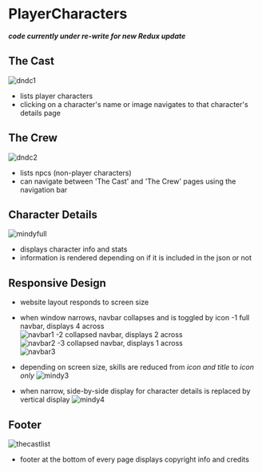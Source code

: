# PlayerCharacters

**_code currently under re-write for new Redux update_**


## The Cast
![dndc1](https://user-images.githubusercontent.com/47723396/184938507-95775f4e-aa35-41db-be57-12946aac3720.JPG)
- lists player characters
- clicking on a character's name or image navigates to that character's details page

## The Crew
![dndc2](https://user-images.githubusercontent.com/47723396/184938881-2c3aaef7-1f86-4783-baaf-de0ecf208003.JPG)
- lists npcs (non-player characters)
- can navigate between 'The Cast' and 'The Crew' pages using the navigation bar

## Character Details
![mindyfull](https://user-images.githubusercontent.com/47723396/184939321-8c0f8c33-65dd-4da1-8030-84b7e2044567.JPG)
- displays character info and stats
- information is rendered depending on if it is included in the json or not

## Responsive Design
- website layout responds to screen size
- when window narrows, navbar collapses and is toggled by icon
-1 full navbar, displays 4 across   
![navbar1](https://user-images.githubusercontent.com/47723396/184942060-f50f7025-86ee-4983-adf1-2c8dea64e044.JPG)
-2 collapsed navbar, displays 2 across   
![navbar2](https://user-images.githubusercontent.com/47723396/184942067-271498e1-7061-4f0b-987c-d55e43a75356.JPG)
-3 collapsed navbar, displays 1 across   
![navbar3](https://user-images.githubusercontent.com/47723396/184942077-cc3dabb1-0116-43a7-9e89-89e3028c94c1.JPG)



- depending on screen size, skills are reduced from *icon and title* to *icon only*
![mindy3](https://user-images.githubusercontent.com/47723396/184939889-9d7f00bd-2dcf-4dbf-b22f-17a7e16eb543.JPG)
- when narrow, side-by-side display for character details is replaced by vertical display
![mindy4](https://user-images.githubusercontent.com/47723396/184939899-46098359-f627-44f4-8bf2-87ab80fff50c.JPG)

## Footer
![thecastlist](https://user-images.githubusercontent.com/47723396/184940611-f12c079b-65d3-4534-ab3d-f28312790c67.JPG)
- footer at the bottom of every page displays copyright info and credits

